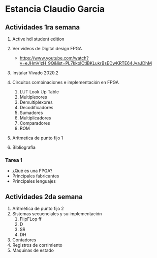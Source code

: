 # Estancia Claudio Garcia





## Actividades 1ra semana

1. Active hdl student edition
2. Ver videos de Digital design FPGA
   * https://www.youtube.com/watch?v=eJHmVlzH_9Q&list=PL7kkolCtIBKLukrBsEDwKRTE64JvaJDhM
3. Instalar Vivado 2020.2
4. Circuitos combinaciones e implementación en FPGA
   1. LUT Look Up Table
   2. Multiplexores
   3. Demultiplexores
   4. Decodificadores
   5. Sumadores
   6. Multiplicadores
   7. Comparadores
   8. ROM

5. Aritmetica de punto fijo 1
6. Bibliografía

### Tarea 1

* ¿Qué es una FPGA?
* Principales fabricantes
* Principales lenguajes





## Actividades 2da semana

1. Aritmética de punto fijo 2
2. Sistemas secuenciales y su implementación
   1. FlipFLop ff 
   2. D
   3. SR
   4. DH
3. Contadores
4. Registros de corrimiento
5. Maquinas de estado



